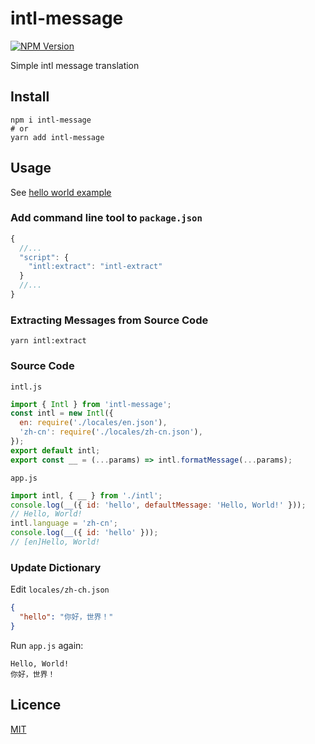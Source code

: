 # intl-message

[![NPM Version](http://img.shields.io/npm/v/intl-message.svg?style=flat)](https://www.npmjs.org/package/intl-message)

Simple intl message translation

## Install

```shell
npm i intl-message
# or
yarn add intl-message
```

## Usage

See [hello world example](./examples/hello-world)

### Add command line tool to `package.json`

```js
{
  //...
  "script": {
    "intl:extract": "intl-extract"
  }
  //...
}
```

### Extracting Messages from Source Code

```shell
yarn intl:extract
```

### Source Code

`intl.js`

```js
import { Intl } from 'intl-message';
const intl = new Intl({
  en: require('./locales/en.json'),
  'zh-cn': require('./locales/zh-cn.json'),
});
export default intl;
export const __ = (...params) => intl.formatMessage(...params);
```

`app.js`

```js
import intl, { __ } from './intl';
console.log(__({ id: 'hello', defaultMessage: 'Hello, World!' }));
// Hello, World!
intl.language = 'zh-cn';
console.log(__({ id: 'hello' }));
// [en]Hello, World!
```

### Update Dictionary

Edit `locales/zh-ch.json`

```json
{
  "hello": "你好，世界！"
}
```

Run `app.js` again:

```text
Hello, World!
你好，世界！
```

## Licence

[MIT](LICENSE)
